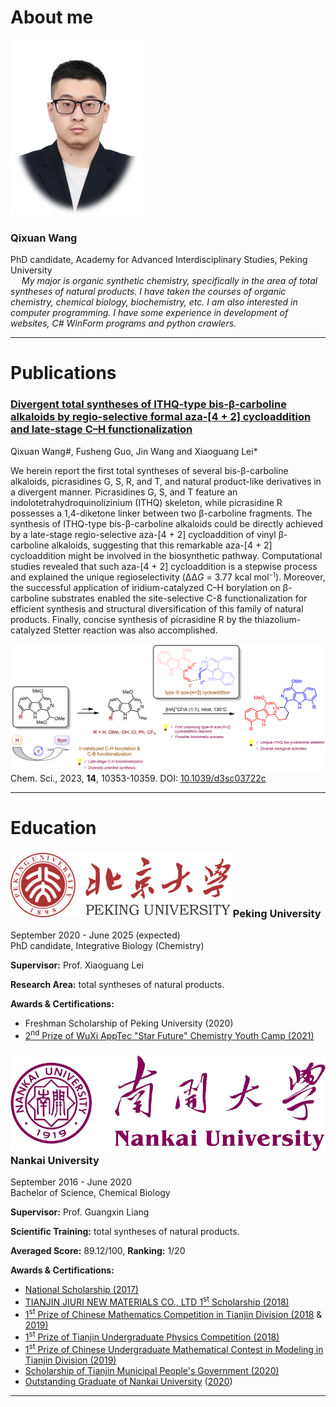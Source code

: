 <link rel="stylesheet" href="assets/css/style.css">

# About me
<div class="resume-section-content">
    <div class="d-flex flex-column flex-md-row justify-content-between mb-3">
        <div class="flex-shrink-0">
            <img class="aboutme-profile" src="assets/img/profile.png" alt="profile.png">
        </div>
        <div class="flex-grow-1">
            <div class="bc-right">
                <h3>Qixuan Wang</h3>
                <div class="subheading mb-3">
                    PhD candidate, Academy for Advanced Interdisciplinary Studies, Peking University
                </div>
                <div class="social-icons" id="sensitive-area" style="display: none;">
                    <style onload="load_sensitive()"></style>
                    <ul class="fa-ul">
                        <li>
                            <span class="fa-icon-wrap"><i class="fa fa-envelope fa-lg"></i></span> Email: <a target="_blank"
                                                                                                             id="a_email"></a>
                        </li>
                        <li>
                            <span class="fa-icon-wrap"><i class="fab fa-weixin fa-lg"></i></span> Wechat: <span
                                id="s_wechat"></span>
                        </li>
                        <li>
                            <span class="fa-icon-wrap"><i class="fa fa-mobile fa-lg"></i></span> Tel: <span
                                id="s_mobile"></span>
                        </li>
                        <li>
                            <span class="fa-icon-wrap"><i class="fa fa-earth fa-lg"></i></span> Website: <a target="_blank"
                                                                                                            id="a_website"></a>
                        </li>
                    </ul>
                </div>
            </div>
        </div>
    </div>
    <em>&emsp; My major is organic synthetic chemistry, specifically in the area of total syntheses of
        natural products. I have taken the courses of organic chemistry, chemical biology, biochemistry, etc. I am also
        interested in computer programming. I have some experience in development of websites, C# WinForm programs and
        python crawlers.</em>
</div>
<hr/>

# Publications
<div class="flex-grow-1">
    <a href="https://pubs.rsc.org/en/content/articlelanding/2023/sc/d3sc03722c" target="_blank"
       class="pub-title">
        <h3>Divergent total syntheses of ITHQ-type bis-β-carboline alkaloids by
            regio-selective formal aza-[4 + 2] cycloaddition and late-stage C–H functionalization</h3>
    </a>
    <p>Qixuan Wang#, Fusheng Guo, Jin Wang and Xiaoguang Lei*</p>
    <p class="pub-paragraph">We herein report
        the first total syntheses of several bis-β-carboline alkaloids, picrasidines G, S, R, and T, and
        natural product-like derivatives in a divergent manner. Picrasidines G, S, and T feature an
        indolotetrahydroquinolizinium (ITHQ) skeleton, while picrasidine R possesses a 1,4-diketone
        linker between two β-carboline fragments. The synthesis of ITHQ-type bis-β-carboline alkaloids
        could be directly achieved by a late-stage regio-selective aza-[4 + 2] cycloaddition of vinyl
        β-carboline alkaloids, suggesting that this remarkable aza-[4 + 2] cycloaddition might be
        involved in the biosynthetic pathway. Computational studies revealed that such aza-[4 + 2]
        cycloaddition is a stepwise process and explained the unique regioselectivity (ΔΔ<em>G</em> =
        3.77 kcal mol<small><sup>−1</sup></small>). Moreover, the successful application of
        iridium-catalyzed C–H borylation on β-carboline substrates enabled the site-selective C-8
        functionalization for efficient synthesis and structural diversification of this family of
        natural products. Finally, concise synthesis of picrasidine R by the thiazolium-catalyzed
        Stetter reaction was also accomplished.
    </p>
    <img src="assets/img/chemsci-d3sc03722c.png" alt="chemsci-d3sc03722c.png"
         class="graphical-abstract">
    <div class="cition">
                    <span>
                        <span class="pub-name">Chem. Sci.</span>, 2023, <b>14</b>, 10353-10359.
                    </span>
        DOI: <a href="https://pubs.rsc.org/en/content/articlelanding/2023/sc/d3sc03722c">10.1039/d3sc03722c</a>
    </div>
</div>
<hr/>

# Education
<div class="resume-section-content">
    <div class="edu-section mb-3 mt-4">
        <div class="d-flex flex-column flex-md-row justify-content-between mb-3">
            <div class="flex-grow-1">
                <h3 class="mb-0"><img src="assets/img/pku.png" class="univ-logo" alt="pku.png"> Peking University
                </h3>
            </div>
            <div class="flex-shrink-0">
                <span class="text-primary">September 2020 - June 2025 (expected)</span>
            </div>
        </div>
        <div class="subheading mb-3">PhD candidate, Integrative Biology (Chemistry)</div>
        <p><b>Supervisor:</b> Prof. Xiaoguang Lei</p>
        <p><b>Research Area:</b> total syntheses of natural products.</p>
        <p><b>Awards & Certifications:</b></p>
        <ul class="fa-ul mb-0 ul-awards">
            <li>
                <span class="fa-li"><i class="fas fa-trophy text-warning"></i></span>
                Freshman Scholarship of Peking University (2020)
            </li>
            <li>
                <span class="fa-li"><i class="fas fa-trophy text-warning"></i></span>
                <a href="assets/img/2nd%20Prize%20of%20WuXi%20AppTec%20Star%20Future%20Chemistry%20Youth%20Camp%20(2021).jpg"
                   target="_blank">2<sup>nd</sup> Prize of WuXi AppTec "Star Future" Chemistry Youth Camp
                    (2021)</a>
            </li>
        </ul>
    </div>
    <div class="edu-section mb-3 mt-4">
        <div class="d-flex flex-column flex-md-row justify-content-between mb-3">
            <div class="flex-grow-1">
                <h3 class="mb-0"><img src="assets/img/nku.png" class="univ-logo" alt="nku.png"> Nankai University
                </h3>
            </div>
            <div class="flex-shrink-0">
                <span class="text-primary">September 2016 - June 2020</span>
            </div>
        </div>
        <div class="subheading mb-3">Bachelor of Science, Chemical Biology</div>
        <p><b>Supervisor:</b> Prof. Guangxin Liang</p>
        <p><b>Scientific Training:</b> total syntheses of natural products.</p>
        <p><b>Averaged Score:</b> 89.12/100, <b>Ranking:</b> 1/20</p>
        <p><b>Awards & Certifications:</b></p>
        <ul class="fa-ul mb-0 ul-awards">
            <li>
                <span class="fa-li"><i class="fas fa-trophy text-warning"></i></span>
                <a href="assets/img/National%20Scholarship%20(2017).jpg" target="_blank">National
                    Scholarship (2017)</a>
            </li>
            <li>
                <span class="fa-li"><i class="fas fa-trophy text-warning"></i></span>
                <a href="assets/img/TIANJIN%20JIURI%20NEW%20MATERIALS%20CO.,%20LTD%201st%20Scholarship%20(2018).jpg"
                   target="_blank">TIANJIN JIURI NEW MATERIALS CO., LTD 1<sup>st</sup> Scholarship
                    (2018)</a>
            </li>
            <li>
                <span class="fa-li"><i class="fas fa-trophy text-warning"></i></span>
                <a href="assets/img/1st%20Prize%20of%20Chinese%20Mathematics%20Competition%20in%20Tianjin%20Division%20(2018).jpg"
                   target="_blank">1<sup>st</sup> Prize of Chinese Mathematics Competition in Tianjin Division (2018</a>
                & <a
                    href="assets/img/1st%20Prize%20of%20Chinese%20Mathematics%20Competition%20in%20Tianjin%20Division%20(2019).jpg"
                    target="_blank">2019)</a>
            </li>
            <li>
                <span class="fa-li"><i class="fas fa-trophy text-warning"></i></span>
                <a href="assets/img/1st%20Prize%20of%20Tianjin%20Undergraduate%20Physics%20Competition%20(2018).jpg"
                   target="_blank">1<sup>st</sup> Prize of Tianjin Undergraduate Physics Competition (2018)</a>
            </li>
            <li>
                <span class="fa-li"><i class="fas fa-trophy text-warning"></i></span>
                <a href="assets/img/1st%20Prize%20of%20Chinese%20Undergraduate%20Mathematical%20Contest%20in%20Modeling%20in%20Tianjin%20Division%20(2019).jpg"
                   target="_blank">1<sup>st</sup> Prize of Chinese Undergraduate Mathematical Contest in
                    Modeling in Tianjin Division (2019)</a>
            </li>
            <li>
                <span class="fa-li"><i class="fas fa-trophy text-warning"></i></span>
                <a href="javascript:void(0);" target="_blank">Scholarship of Tianjin Municipal People's Government
                    (2020)</a>
            </li>
            <li>
                <span class="fa-li"><i class="fas fa-trophy text-warning"></i></span>
                <a href="https://mp.weixin.qq.com/s/3UOCi1h8f8twPxSZi2gHGA" target="_blank">Outstanding Graduate of
                    Nankai University</a> (<a
                    href="javascript:void(0);" target="_blank">2020</a>)
            </li>
        </ul>
    </div>
</div>
<hr/>
